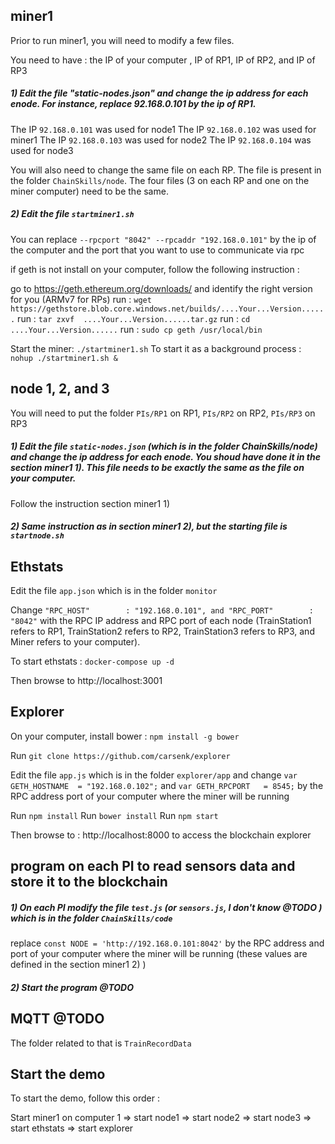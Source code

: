 
## miner1

Prior to run miner1, you will need to modify a few files.

You need to have : the IP of your computer , IP of RP1, IP of RP2, and IP of RP3

##### 1) Edit the file "static-nodes.json" and change the ip address for each enode. For instance, replace 92.168.0.101 by the ip of RP1.

The IP `92.168.0.101` was used for node1
The IP `92.168.0.102` was used for miner1
The IP `92.168.0.103` was used for node2
The IP `92.168.0.104` was used for node3

You will also need to change the same file on each RP. The file is present in the folder `ChainSkills/node`. The four files (3 on each RP and one on the miner computer) need to be the same.

##### 2) Edit the file `startminer1.sh`

You can replace `--rpcport "8042" --rpcaddr "192.168.0.101"` by the ip of the computer and the port that you want to use to communicate via rpc

if geth is not install on your computer, follow the following instruction :

go to https://geth.ethereum.org/downloads/ and identify the right version for you (ARMv7 for RPs)
run : `wget https://gethstore.blob.core.windows.net/builds/....Your...Version......`
run : `tar zxvf  ....Your...Version......tar.gz`
run : `cd ....Your...Version......`
run : `sudo cp geth /usr/local/bin`

Start the miner: `./startminer1.sh`
To start it as a background process : `nohup ./startminer1.sh &`


## node 1, 2, and 3

You will need to put the folder `PIs/RP1` on RP1, `PIs/RP2` on RP2, `PIs/RP3` on RP3

##### 1) Edit the file `static-nodes.json` (which is in the folder ChainSkills/node) and change the ip address for each enode. You shoud have done it in the section miner1 1). This file needs to be exactly the same as the file on your computer.

Follow the instruction section miner1 1)

##### 2) Same instruction as in section miner1 2), but the starting file is `startnode.sh`

## Ethstats

Edit the file `app.json` which is in the folder `monitor`

Change   `"RPC_HOST"        : "192.168.0.101", and "RPC_PORT"        : "8042"` with the RPC IP address and RPC port of each node (TrainStation1 refers to RP1, TrainStation2 refers to RP2, TrainStation3 refers to RP3, and Miner refers to your computer).

To start ethstats : `docker-compose up -d`

Then browse to http://localhost:3001

## Explorer

On your computer, install bower : `npm install -g bower`

Run `git clone https://github.com/carsenk/explorer`

Edit the file `app.js` which is in the folder `explorer/app` and change `var GETH_HOSTNAME	= "192.168.0.102";` and `var GETH_RPCPORT  	= 8545;` by the RPC address port of your computer where the miner will be running

Run `npm install`
Run `bower install`
Run `npm start`

Then browse to : http://localhost:8000 to access the blockchain explorer


## program on each PI to read sensors data and store it to the blockchain

##### 1) On each PI modify the file `test.js` (or `sensors.js`, I don't know @TODO ) which is in the folder `ChainSkills/code`

replace `const NODE = 'http://192.168.0.101:8042'` by the RPC address and port of your computer where the miner will be running (these values are defined in the section miner1 2) )

##### 2) Start the program @TODO

## MQTT @TODO

The folder related to that is `TrainRecordData`

## Start the demo

To start the demo, follow this order :

Start miner1 on computer 1 => start node1 => start node2 => start node3 => start ethstats => start explorer
